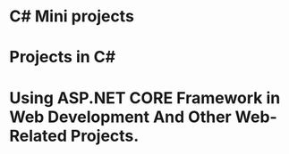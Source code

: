 # C# Mini projects
# Projects in C# 
# Using ASP.NET CORE Framework in Web Development And Other Web-Related Projects.
